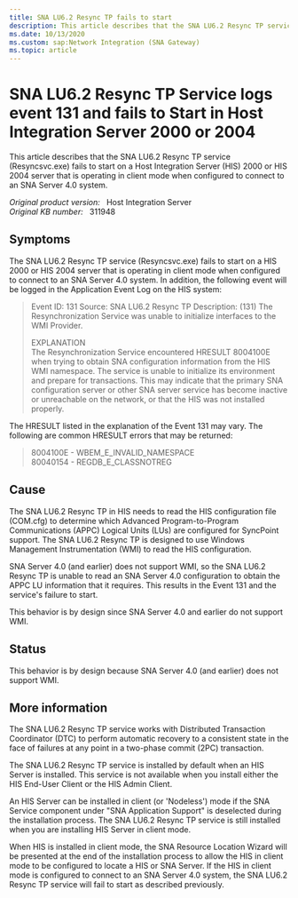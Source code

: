```yaml
---
title: SNA LU6.2 Resync TP fails to start
description: This article describes that the SNA LU6.2 Resync TP service (Resyncsvc.exe) fails to start on a Host Integration Server 2000 or HIS 2004 server that is operating in client mode when configured to connect to an SNA Server 4.0 system.
ms.date: 10/13/2020
ms.custom: sap:Network Integration (SNA Gateway)
ms.topic: article
---
```

# SNA LU6.2 Resync TP Service logs event 131 and fails to Start in Host Integration Server 2000 or 2004

This article describes that the SNA LU6.2 Resync TP service (Resyncsvc.exe) fails to start on a Host Integration Server (HIS) 2000 or HIS 2004 server that is operating in client mode when configured to connect to an SNA Server 4.0 system.

_Original product version:_ &nbsp; Host Integration Server  
_Original KB number:_ &nbsp; 311948

## Symptoms

The SNA LU6.2 Resync TP service (Resyncsvc.exe) fails to start on a HIS 2000 or HIS 2004 server that is operating in client mode when configured to connect to an SNA Server 4.0 system. In addition, the following event will be logged in the Application Event Log on the HIS system:

> Event ID: 131
Source: SNA LU6.2 Resync TP
Description: (131) The Resynchronization Service was unable to initialize interfaces to the WMI Provider.
>
> EXPLANATION  
The Resynchronization Service encountered HRESULT 8004100E when trying to obtain SNA configuration information from the HIS WMI namespace. The service is unable to initialize its environment and prepare for transactions. This may indicate that the primary SNA configuration server or other SNA server service has become inactive or unreachable on the network, or that the HIS was not installed properly.

The HRESULT listed in the explanation of the Event 131 may vary. The following are common HRESULT errors that may be returned:

> 8004100E - WBEM_E_INVALID_NAMESPACE  
80040154 - REGDB_E_CLASSNOTREG

## Cause

The SNA LU6.2 Resync TP in HIS needs to read the HIS configuration file (COM.cfg) to determine which Advanced Program-to-Program Communications (APPC) Logical Units (LUs) are configured for SyncPoint support. The SNA LU6.2 Resync TP is designed to use Windows Management Instrumentation (WMI) to read the HIS configuration.

SNA Server 4.0 (and earlier) does not support WMI, so the SNA LU6.2 Resync TP is unable to read an SNA Server 4.0 configuration to obtain the APPC LU information that it requires. This results in the Event 131 and the service's failure to start.

This behavior is by design since SNA Server 4.0 and earlier do not support WMI.

## Status

This behavior is by design because SNA Server 4.0 (and earlier) does not support WMI.

## More information

The SNA LU6.2 Resync TP service works with Distributed Transaction Coordinator (DTC) to perform automatic recovery to a consistent state in the face of failures at any point in a two-phase commit (2PC) transaction.

The SNA LU6.2 Resync TP service is installed by default when an HIS Server is installed. This service is not available when you install either the HIS End-User Client or the HIS Admin Client.

An HIS Server can be installed in client (or 'Nodeless') mode if the SNA Service component under "SNA Application Support" is deselected during the installation process. The SNA LU6.2 Resync TP service is still installed when you are installing HIS Server in client mode.

When HIS is installed in client mode, the SNA Resource Location Wizard will be presented at the end of the installation process to allow the HIS in client mode to be configured to locate a HIS or SNA Server. If the HIS in client mode is configured to connect to an SNA Server 4.0 system, the SNA LU6.2 Resync TP service will fail to start as described previously.
